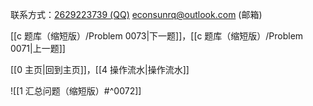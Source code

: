 联系方式：<a href="https://qm.qq.com/q/iA1sKuakak">2629223739 (QQ)</a> <a href="mailto:econsunrq@outlook.com">econsunrq@outlook.com (邮箱)</a>

[[c 题库（缩短版）/Problem 0073|下一题]]，[[c 题库（缩短版）/Problem 0071|上一题]]

[[0 主页|回到主页]]，[[4 操作流水|操作流水]]

![[1 汇总问题（缩短版）#^0072]]